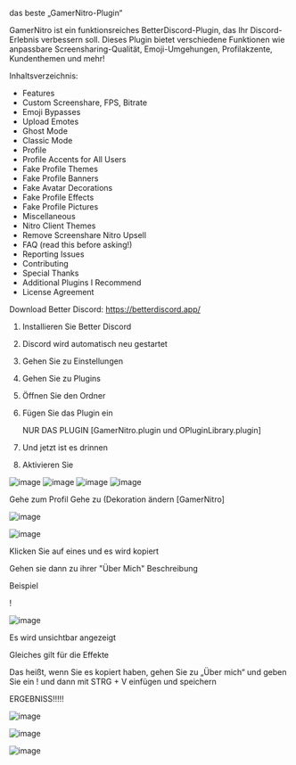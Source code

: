 das beste „GamerNitro-Plugin“

GamerNitro ist ein funktionsreiches BetterDiscord-Plugin, das Ihr Discord-Erlebnis verbessern soll. Dieses Plugin bietet verschiedene Funktionen wie anpassbare Screensharing-Qualität, Emoji-Umgehungen, Profilakzente, Kundenthemen und mehr!


Inhaltsverzeichnis:


- Features
- Custom Screenshare, FPS, Bitrate
- Emoji Bypasses
- Upload Emotes
- Ghost Mode
- Classic Mode
- Profile
- Profile Accents for All Users
- Fake Profile Themes
- Fake Profile Banners
- Fake Avatar Decorations
- Fake Profile Effects
- Fake Profile Pictures
- Miscellaneous
- Nitro Client Themes
- Remove Screenshare Nitro Upsell
- FAQ (read this before asking!)
- Reporting Issues
- Contributing
- Special Thanks
- Additional Plugins I Recommend
- License Agreement


Download Better Discord: https://betterdiscord.app/

1. Installieren Sie Better Discord

2. Discord wird automatisch neu gestartet

3. Gehen Sie zu Einstellungen

4. Gehen Sie zu Plugins

5. Öffnen Sie den Ordner

6. Fügen Sie das Plugin ein

   NUR DAS PLUGIN [GamerNitro.plugin und OPluginLibrary.plugin]

7. Und jetzt ist es drinnen

10. Aktivieren Sie


![image](https://github.com/TGRexGamer/GamerNitro1/assets/166856873/3299cd7c-76e9-47b5-b7f8-96bb35b94a89)
![image](https://github.com/TGRexGamer/GamerNitro1/assets/166856873/8bcfe70b-82d1-4643-92b7-34323e130787)
![image](https://github.com/TGRexGamer/GamerNitro1/assets/166856873/5d3b51de-1822-43ad-a705-41247930562d)
![image](https://github.com/TGRexGamer/GamerNitro1/assets/166856873/95e4c43a-a034-4cf7-9fab-6ca49f6bdcd0)



Gehe zum Profil
Gehe zu (Dekoration ändern [GamerNitro]


![image](https://github.com/TGRexGamer/GamerNitro1/assets/166856873/d74d190d-daed-440b-a2fb-e1e3161c8ae7)

![image](https://github.com/TGRexGamer/GamerNitro1/assets/166856873/1c2249ec-3f1b-45f5-bd7b-e5288ae88f5f)

Klicken Sie auf eines und es wird kopiert

Gehen sie dann zu ihrer "Über Mich" Beschreibung 

Beispiel

! 󠀯󠁡󠀰

![image](https://github.com/TGRexGamer/GamerNitro1/assets/166856873/e18e8615-94d0-4054-acbb-92a6dd0420da)


Es wird unsichtbar angezeigt

Gleiches gilt für die Effekte

Das heißt, wenn Sie es kopiert haben, gehen Sie zu „Über mich“ und geben Sie ein ! und dann mit STRG + V einfügen und speichern


ERGEBNISS!!!!!








![image](https://github.com/TGRexGamer/GamerNitro1/assets/166856873/02e43065-43eb-477c-a157-cde3e824479e)

![image](https://github.com/TGRexGamer/GamerNitro1/assets/166856873/e4b960ef-f1b7-44a8-b0c9-405f06b23588)

![image](https://github.com/TGRexGamer/GamerNitro1/assets/166856873/0269e0e8-0dab-4b17-94a7-b94994302403)







